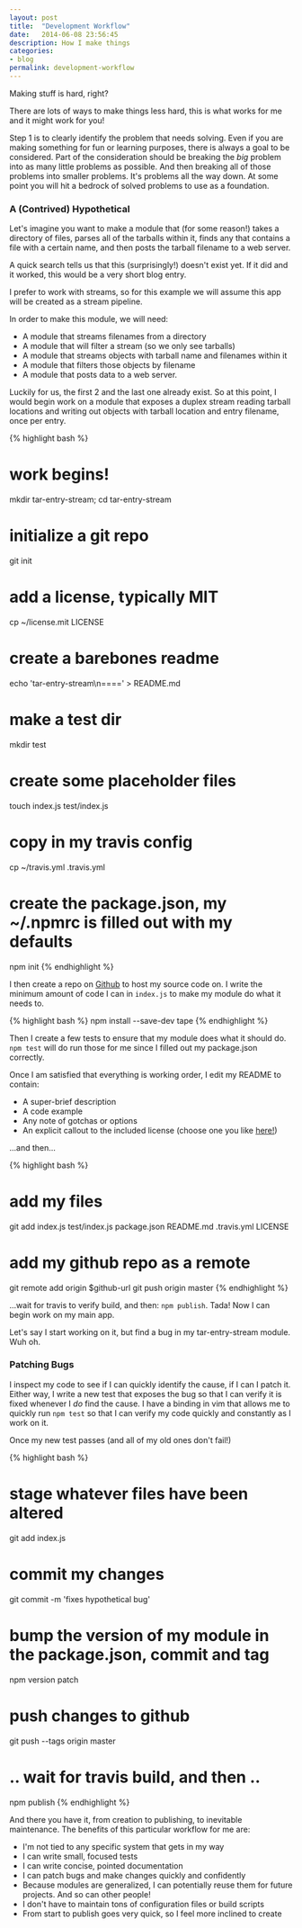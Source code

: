 ```yaml
---
layout: post
title:  "Development Workflow"
date:   2014-06-08 23:56:45
description: How I make things
categories:
- blog
permalink: development-workflow
---
```


Making stuff is hard, right?

There are lots of ways to make things less hard, this is what works for me and
it might work for you!

Step 1 is to clearly identify the problem that needs solving. Even if you are
making something for fun or learning purposes, there is always a goal to be
considered. Part of the consideration should be breaking the *big* problem into
as many little problems as possible. And then breaking all of those problems
into smaller problems. It's problems all the way down. At some point you will
hit a bedrock of solved problems to use as a foundation.

### A (Contrived) Hypothetical

Let's imagine you want to make a module that (for some reason!) takes a
directory of files, parses all of the tarballs within it, finds any that
contains a file with a certain name, and then posts the tarball filename to a
web server.

A quick search tells us that this (surprisingly!) doesn't exist yet. If it did
and it worked, this would be a very short blog entry.

I prefer to work with streams, so for this example we will assume this app will
be created as a stream pipeline.

In order to make this module, we will need:

* A module that streams filenames from a directory
* A module that will filter a stream (so we only see tarballs)
* A module that streams objects with tarball name and filenames within it
* A module that filters those objects by filename
* A module that posts data to a web server.

Luckily for us, the first 2 and the last one already exist. So at this point,
I would begin work on a module that exposes a duplex stream reading tarball
locations and writing out objects with tarball location and entry filename,
once per entry.

{% highlight bash %}
# work begins!
mkdir tar-entry-stream; cd tar-entry-stream
# initialize a git repo
git init
# add a license, typically MIT
cp ~/license.mit LICENSE
# create a barebones readme
echo 'tar-entry-stream\n====' > README.md
# make a test dir
mkdir test
# create some placeholder files
touch index.js test/index.js
# copy in my travis config
cp ~/travis.yml .travis.yml
# create the package.json, my ~/.npmrc is filled out with my defaults
npm init
{% endhighlight %}

I then create a repo on [Github](https://github.com) to host my source code on.
I write the minimum amount of code I can in `index.js` to make my module do
what it needs to.

{% highlight bash %}
npm install --save-dev tape
{% endhighlight %}

Then I create a few tests to ensure that my module does what it should do.
`npm test` will do run those for me since I filled out my package.json
correctly.

Once I am satisfied that everything is working order, I edit my README to
contain:

* A super-brief description
* A code example
* Any note of gotchas or options
* An explicit callout to the included license (choose one you like
  [here!](http://choosealicense.com))

...and then...

{% highlight bash %}
# add my files
git add index.js test/index.js package.json README.md .travis.yml LICENSE
# add my github repo as a remote
git remote add origin $github-url
git push origin master
{% endhighlight %}

...wait for travis to verify build, and then: `npm publish`. Tada! Now I can
begin work on my main app.

Let's say I start working on it, but find a bug in my tar-entry-stream module.
Wuh oh.

### Patching Bugs

I inspect my code to see if I can quickly identify the cause, if I can I patch
it. Either way, I write a new test that exposes the bug so that I can verify
it is fixed whenever I *do* find the cause. I have a binding in vim that
allows me to quickly run `npm test` so that I can verify my code quickly and
constantly as I work on it.

Once my new test passes (and all of my old ones don't fail!)

{% highlight bash %}
# stage whatever files have been altered
git add index.js
# commit my changes
git commit -m 'fixes hypothetical bug'
# bump the version of my module in the package.json, commit and tag
npm version patch
# push changes to github
git push --tags origin master
# .. wait for travis build, and then ..
npm publish
{% endhighlight %}

And there you have it, from creation to publishing, to inevitable maintenance.
The benefits of this particular workflow for me are:

* I'm not tied to any specific system that gets in my way
* I can write small, focused tests
* I can write concise, pointed documentation
* I can patch bugs and make changes quickly and confidently
* Because modules are generalized, I can potentially reuse them for future
  projects. And so can other people!
* I don't have to maintain tons of configuration files or build scripts
* From start to publish goes very quick, so I feel more inclined to create
